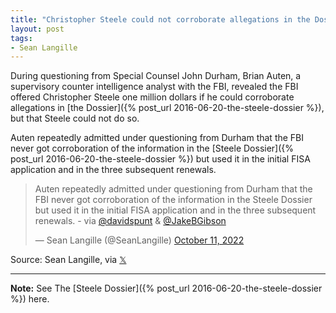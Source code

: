 ```yaml
---
title: "Christopher Steele could not corroborate allegations in the Dossier"
layout: post
tags:
- Sean Langille
---
```


During questioning from Special Counsel John Durham, Brian Auten, a supervisory counter intelligence analyst with the FBI, revealed the FBI offered Christopher Steele one million dollars if he could corroborate allegations in [the Dossier]({% post_url 2016-06-20-the-steele-dossier %}), but that Steele could not do so.

Auten repeatedly admitted under questioning from Durham that the FBI never got corroboration of the information in the [Steele Dossier]({% post_url 2016-06-20-the-steele-dossier %}) but used it in the initial FISA application and in the three subsequent renewals.

<blockquote class="twitter-tweet"><p lang="en" dir="ltr">Auten repeatedly admitted under questioning from Durham that the FBI never got corroboration of the information in the Steele Dossier but used it in the initial FISA application and in the three subsequent renewals. - via <a href="https://twitter.com/davidspunt?ref_src=twsrc%5Etfw">@davidspunt</a> &amp; <a href="https://twitter.com/JakeBGibson?ref_src=twsrc%5Etfw">@JakeBGibson</a></p>&mdash; Sean Langille (@SeanLangille) <a href="https://twitter.com/SeanLangille/status/1579933058123575297?ref_src=twsrc%5Etfw">October 11, 2022</a></blockquote> <script async src="https://platform.twitter.com/widgets.js" charset="utf-8"></script>

Source: Sean Langille, via [&#x1D54F;](https://x.com)

---

**Note:** See The [Steele Dossier]({% post_url 2016-06-20-the-steele-dossier %}) here.
